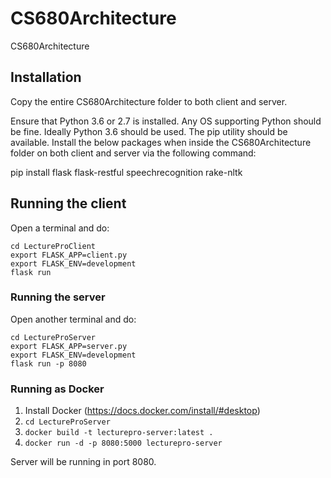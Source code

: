 # CS680Architecture

CS680Architecture

## Installation

Copy the entire CS680Architecture folder to both client and server.

Ensure that Python 3.6 or 2.7 is installed. Any OS supporting Python should be fine. Ideally Python 3.6 should be used. The pip utility should be available. Install the below packages when inside the CS680Architecture folder on both client and server via the following command:

pip install flask flask-restful speechrecognition rake-nltk



## Running the client

Open a terminal and do:

```
cd LectureProClient
export FLASK_APP=client.py
export FLASK_ENV=development
flask run
```

### Running the server

Open another terminal and do:

```
cd LectureProServer
export FLASK_APP=server.py
export FLASK_ENV=development
flask run -p 8080
```

### Running as Docker

1.  Install Docker (https://docs.docker.com/install/#desktop)
2.  `cd LectureProServer`
3.  `docker build -t lecturepro-server:latest .`
4.  `docker run -d -p 8080:5000 lecturepro-server`

Server will be running in port 8080.
